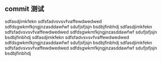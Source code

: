 ## commit 测试
sdfasdjimkfekn
sdfsfadvsvsvfvaffewdwedwed
sdfdsgwkmfkjngjnzasddawfwf
sdufjsfjsjn
bsdbjfinbhdj
sdfasdjimkfekn
sdfsfadvsvsvfvaffewdwedwed
sdfdsgwkmfkjngjnzasddawfwf
sdufjsfjsjn
bsdbjfinbhdj
sdfasdjimkfekn
sdfsfadvsvsvfvaffewdwedwed
sdfdsgwkmfkjngjnzasddawfwf
sdufjsfjsjn
bsdbjfinbhdj
sdfasdjimkfekn
sdfsfadvsvsvfvaffewdwedwed
sdfdsgwkmfkjngjnzasddawfwf
sdufjsfjsjn
bsdbjfinbhdj